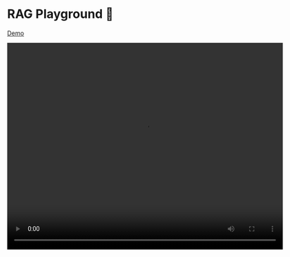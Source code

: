 # RAG Playground 🛝

[Demo](https://github.com/Anteemony/RAG-Playground/assets/103512255/0d944420-e3e8-43cb-aad3-0a459d8d0318)

<video width="640" height="480" autoplay>
  <source src="RAG_Playground.mp4" type="video/mp4>
Your browser does not support the video tag.
</video>

RAG Playground is an application that allows you to interact with your PDF files using the Language Model of your choice.

## Introduction
Streamlit application that enables users to upload a pdf file and chat with an LLM for performing document analysis in a playground environment.
Compare the performance of LLMs across endpoint providers to find the best possible configuration for your speed, latency and cost requirements using the dynamic routing feature.
Play intuitively tuning the model hyperparameters as temperature, chunk size, chunk overlap or try the model with/without conversational capabilities.

You find more model/provider information in the [Unify benchmark interface](https://unify.ai/hub).

## Usage

1. Visit the application: [RAG Playground](https://unify-rag-playground.streamlit.app/)
2. Input your Unify APhttps://github.com/Anteemony/RAG-Playground/assets/103512255/0d944420-e3e8-43cb-aad3-0a459d8d0318I Key. If you don’t have one yet, log in to the [Unify Console](https://console.unify.ai/) to get yours.
3. Select the Model and endpoint provider of your choice from the drop-down menu. You can find both model and provider information in the benchmark interface.
4. Upload your document(s) and click the Submit button.
5. Enjoy the application!

## Repository and Local Deployment

The repository is located at [RAG Playground Repository](https://github.com/Anteemony/RAG-Playground).

To run the application locally, follow these steps:

1. Clone the repository to your local machine.
2. Set up your virtual environment and install the dependencies from `requirements.txt`:

```bash
python -m venv .venv
source .venv/bin/activate  # On Windows use `.venv\Scripts\activate`
pip install -r requirements.txt
```

3. Run rag_script.py from Streamlit module 

```bash
python -m streamlit run rag_script.py
```

## Contributors

| Name | GitHub Profile |
|------|----------------|
| Anthony Okonneh | [AO](https://github.com/Anteemony) |
| Oscar Arroyo Vega | [OscarAV](https://github.com/OscarArroyoVega) |
| Martin Oywa | [Martin Oywa](https://github.com/martinoywa) |
